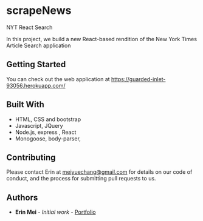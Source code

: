 # scrapeNews
NYT React Search


In this project, we build a new React-based rendition of the New York Times Article Search application

## Getting Started

You can check out the web application at https://guarded-inlet-93056.herokuapp.com/


## Built With

* HTML, CSS  and bootstrap 
* Javascript, JQuery
* Node.js, express , React
* Monogoose, body-parser, 


## Contributing

Please contact Erin at meiyuechang@gmail.com for details on our code of conduct, and the process for submitting pull requests to us.

## Authors

* **Erin Mei** - *Initial work* - [Portfolio](https://gugucode.github.io/mysite/)



